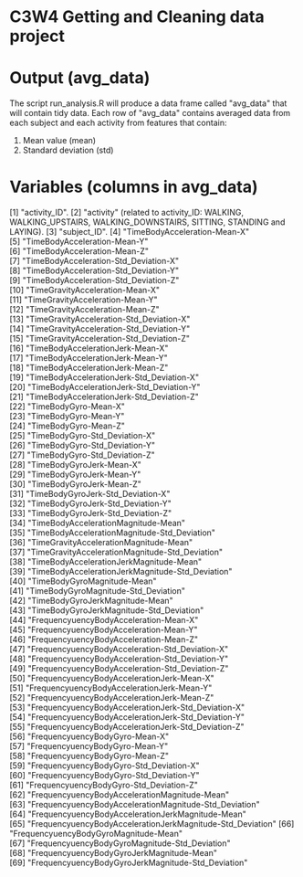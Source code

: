 # C3W4 Getting and Cleaning data project

# Output (avg_data)
The script run_analysis.R will produce a data frame called "avg_data" that will contain tidy data.
Each row of "avg_data" contains averaged data from each subject and each activity from features that contain:
1. Mean value (mean)
2. Standard deviation (std)

# Variables (columns in avg_data)
 [1] "activity_ID".
 [2] "activity" (related to activity_ID: WALKING, WALKING_UPSTAIRS, WALKING_DOWNSTAIRS, SITTING, STANDING and LAYING).
 [3] "subject_ID".
 [4] "TimeBodyAcceleration-Mean-X"                              
 [5] "TimeBodyAcceleration-Mean-Y"                              
 [6] "TimeBodyAcceleration-Mean-Z"                              
 [7] "TimeBodyAcceleration-Std_Deviation-X"                     
 [8] "TimeBodyAcceleration-Std_Deviation-Y"                     
 [9] "TimeBodyAcceleration-Std_Deviation-Z"                     
[10] "TimeGravityAcceleration-Mean-X"                           
[11] "TimeGravityAcceleration-Mean-Y"                           
[12] "TimeGravityAcceleration-Mean-Z"                           
[13] "TimeGravityAcceleration-Std_Deviation-X"                  
[14] "TimeGravityAcceleration-Std_Deviation-Y"                  
[15] "TimeGravityAcceleration-Std_Deviation-Z"                  
[16] "TimeBodyAccelerationJerk-Mean-X"                          
[17] "TimeBodyAccelerationJerk-Mean-Y"                          
[18] "TimeBodyAccelerationJerk-Mean-Z"                          
[19] "TimeBodyAccelerationJerk-Std_Deviation-X"                 
[20] "TimeBodyAccelerationJerk-Std_Deviation-Y"                 
[21] "TimeBodyAccelerationJerk-Std_Deviation-Z"                 
[22] "TimeBodyGyro-Mean-X"                                      
[23] "TimeBodyGyro-Mean-Y"                                      
[24] "TimeBodyGyro-Mean-Z"                                      
[25] "TimeBodyGyro-Std_Deviation-X"                             
[26] "TimeBodyGyro-Std_Deviation-Y"                             
[27] "TimeBodyGyro-Std_Deviation-Z"                             
[28] "TimeBodyGyroJerk-Mean-X"                                  
[29] "TimeBodyGyroJerk-Mean-Y"                                  
[30] "TimeBodyGyroJerk-Mean-Z"                                  
[31] "TimeBodyGyroJerk-Std_Deviation-X"                         
[32] "TimeBodyGyroJerk-Std_Deviation-Y"                         
[33] "TimeBodyGyroJerk-Std_Deviation-Z"                         
[34] "TimeBodyAccelerationMagnitude-Mean"                       
[35] "TimeBodyAccelerationMagnitude-Std_Deviation"              
[36] "TimeGravityAccelerationMagnitude-Mean"                    
[37] "TimeGravityAccelerationMagnitude-Std_Deviation"           
[38] "TimeBodyAccelerationJerkMagnitude-Mean"                   
[39] "TimeBodyAccelerationJerkMagnitude-Std_Deviation"          
[40] "TimeBodyGyroMagnitude-Mean"                               
[41] "TimeBodyGyroMagnitude-Std_Deviation"                      
[42] "TimeBodyGyroJerkMagnitude-Mean"                           
[43] "TimeBodyGyroJerkMagnitude-Std_Deviation"                  
[44] "FrequencyuencyBodyAcceleration-Mean-X"                    
[45] "FrequencyuencyBodyAcceleration-Mean-Y"                    
[46] "FrequencyuencyBodyAcceleration-Mean-Z"                    
[47] "FrequencyuencyBodyAcceleration-Std_Deviation-X"           
[48] "FrequencyuencyBodyAcceleration-Std_Deviation-Y"           
[49] "FrequencyuencyBodyAcceleration-Std_Deviation-Z"           
[50] "FrequencyuencyBodyAccelerationJerk-Mean-X"                
[51] "FrequencyuencyBodyAccelerationJerk-Mean-Y"                
[52] "FrequencyuencyBodyAccelerationJerk-Mean-Z"                
[53] "FrequencyuencyBodyAccelerationJerk-Std_Deviation-X"       
[54] "FrequencyuencyBodyAccelerationJerk-Std_Deviation-Y"       
[55] "FrequencyuencyBodyAccelerationJerk-Std_Deviation-Z"       
[56] "FrequencyuencyBodyGyro-Mean-X"                            
[57] "FrequencyuencyBodyGyro-Mean-Y"                            
[58] "FrequencyuencyBodyGyro-Mean-Z"                            
[59] "FrequencyuencyBodyGyro-Std_Deviation-X"                   
[60] "FrequencyuencyBodyGyro-Std_Deviation-Y"                   
[61] "FrequencyuencyBodyGyro-Std_Deviation-Z"                   
[62] "FrequencyuencyBodyAccelerationMagnitude-Mean"             
[63] "FrequencyuencyBodyAccelerationMagnitude-Std_Deviation"    
[64] "FrequencyuencyBodyAccelerationJerkMagnitude-Mean"         
[65] "FrequencyuencyBodyAccelerationJerkMagnitude-Std_Deviation"
[66] "FrequencyuencyBodyGyroMagnitude-Mean"                     
[67] "FrequencyuencyBodyGyroMagnitude-Std_Deviation"            
[68] "FrequencyuencyBodyGyroJerkMagnitude-Mean"                 
[69] "FrequencyuencyBodyGyroJerkMagnitude-Std_Deviation" 
